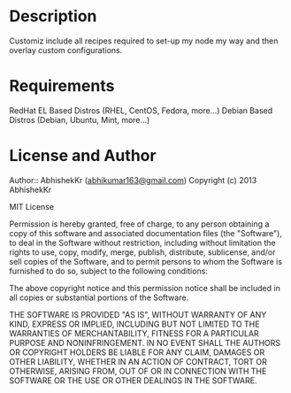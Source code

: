 Description
===========

Customiz include all recipes required to set-up my node my way and then overlay custom configurations.

Requirements
============

RedHat EL Based Distros (RHEL, CentOS, Fedora, more...)
Debian Based Distros (Debian, Ubuntu, Mint, more...)

License and Author
====

Author:: AbhishekKr (<abhikumar163@gmail.com>)
Copyright (c) 2013 AbhishekKr

MIT License

Permission is hereby granted, free of charge, to any person obtaining
a copy of this software and associated documentation files (the
"Software"), to deal in the Software without restriction, including
without limitation the rights to use, copy, modify, merge, publish,
distribute, sublicense, and/or sell copies of the Software, and to
permit persons to whom the Software is furnished to do so, subject to
the following conditions:

The above copyright notice and this permission notice shall be
included in all copies or substantial portions of the Software.

THE SOFTWARE IS PROVIDED "AS IS", WITHOUT WARRANTY OF ANY KIND,
EXPRESS OR IMPLIED, INCLUDING BUT NOT LIMITED TO THE WARRANTIES OF
MERCHANTABILITY, FITNESS FOR A PARTICULAR PURPOSE AND
NONINFRINGEMENT. IN NO EVENT SHALL THE AUTHORS OR COPYRIGHT HOLDERS BE
LIABLE FOR ANY CLAIM, DAMAGES OR OTHER LIABILITY, WHETHER IN AN ACTION
OF CONTRACT, TORT OR OTHERWISE, ARISING FROM, OUT OF OR IN CONNECTION
WITH THE SOFTWARE OR THE USE OR OTHER DEALINGS IN THE SOFTWARE.
